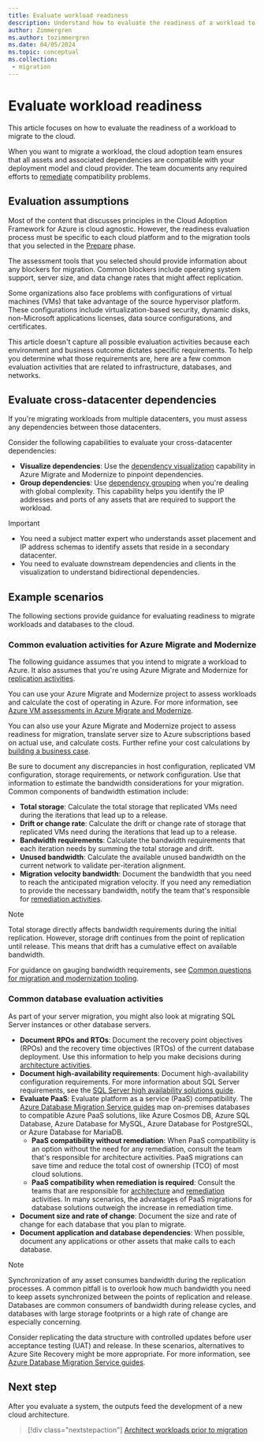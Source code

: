 ```yaml
---
title: Evaluate workload readiness
description: Understand how to evaluate the readiness of a workload to migrate to the cloud. Learn how to validate all assets and associated dependencies.
author: Zimmergren
ms.author: tozimmergren
ms.date: 04/05/2024
ms.topic: conceptual
ms.collection: 
 - migration
---
```


# Evaluate workload readiness

This article focuses on how to evaluate the readiness of a workload to migrate to the cloud.

When you want to migrate a workload, the cloud adoption team ensures that all assets and associated dependencies are compatible with your deployment model and cloud provider. The team documents any required efforts to [remediate](../deploy/remediate.md) compatibility problems.

## Evaluation assumptions

Most of the content that discusses principles in the Cloud Adoption Framework for Azure is cloud agnostic. However, the readiness evaluation process must be specific to each cloud platform and to the migration tools that you selected in the [Prepare](../prepare/index.md) phase.

The assessment tools that you selected should provide information about any blockers for migration. Common blockers include operating system support, server size, and data change rates that might affect replication.

Some organizations also face problems with configurations of virtual machines (VMs) that take advantage of the source hypervisor platform. These configurations include virtualization-based security, dynamic disks, non-Microsoft applications licenses, data source configurations, and certificates.

This article doesn't capture all possible evaluation activities because each environment and business outcome dictates specific requirements. To help you determine what those requirements are, here are a few common evaluation activities that are related to infrastructure, databases, and networks.

## Evaluate cross-datacenter dependencies

If you're migrating workloads from multiple datacenters, you must assess any dependencies between those datacenters.

Consider the following capabilities to evaluate your cross-datacenter dependencies:

- **Visualize dependencies**: Use the [dependency visualization](/azure/migrate/concepts-dependency-visualization) capability in Azure Migrate and Modernize to pinpoint dependencies.
- **Group dependencies**: Use [dependency grouping](/azure/migrate/how-to-create-group-machine-dependencies) when you're dealing with global complexity. This capability helps you identify the IP addresses and ports of any assets that are required to support the workload.

> [!IMPORTANT]
> - You need a subject matter expert who understands asset placement and IP address schemas to identify assets that reside in a secondary datacenter.
> - You need to evaluate downstream dependencies and clients in the visualization to understand bidirectional dependencies.

## Example scenarios

The following sections provide guidance for evaluating readiness to migrate workloads and databases to the cloud.

### Common evaluation activities for Azure Migrate and Modernize

The following guidance assumes that you intend to migrate a workload to Azure. It also assumes that you're using Azure Migrate and Modernize for [replication activities](../deploy/replicate.md).

You can use your Azure Migrate and Modernize project to assess workloads and calculate the cost of operating in Azure. For more information, see [Azure VM assessments in Azure Migrate and Modernize](/azure/migrate/concepts-assessment-calculation).

You can also use your Azure Migrate and Modernize project to assess readiness for migration, translate server size to Azure subscriptions based on actual use, and calculate costs. Further refine your cost calculations by [building a business case](/azure/migrate/concepts-business-case-calculation).

Be sure to document any discrepancies in host configuration, replicated VM configuration, storage requirements, or network configuration. Use that information to estimate the bandwidth considerations for your migration. Common components of bandwidth estimation include:

- **Total storage**: Calculate the total storage that replicated VMs need during the iterations that lead up to a release.
- **Drift or change rate**: Calculate the drift or change rate of storage that replicated VMs need during the iterations that lead up to a release.
- **Bandwidth requirements**: Calculate the bandwidth requirements that each iteration needs by summing the total storage and drift.
- **Unused bandwidth**: Calculate the available unused bandwidth on the current network to validate per-iteration alignment.
- **Migration velocity bandwidth**: Document the bandwidth that you need to reach the anticipated migration velocity. If you need any remediation to provide the necessary bandwidth, notify the team that's responsible for [remediation activities](../deploy/remediate.md).

> [!NOTE]
> Total storage directly affects bandwidth requirements during the initial replication. However, storage drift continues from the point of replication until release. This means that drift has a cumulative effect on available bandwidth.
>
> For guidance on gauging bandwidth requirements, see [Common questions for migration and modernization tooling](/azure/migrate/common-questions-server-migration).

### Common database evaluation activities

As part of your server migration, you might also look at migrating SQL Server instances or other database servers.  

- **Document RPOs and RTOs**: Document the recovery point objectives (RPOs) and the recovery time objectives (RTOs) of the current database deployment. Use this information to help you make decisions during [architecture activities](./architect.md).
- **Document high-availability requirements**: Document high-availability configuration requirements. For more information about SQL Server requirements, see the [SQL Server high availability solutions guide](/sql/database-engine/sql-server-business-continuity-dr).
- **Evaluate PaaS**: Evaluate platform as a service (PaaS) compatibility. The [Azure Database Migration Service guides](/data-migration/) map on-premises databases to compatible Azure PaaS solutions, like Azure Cosmos DB, Azure SQL Database, Azure Database for MySQL, Azure Database for PostgreSQL, or Azure Database for MariaDB.
  - **PaaS compatibility without remediation**: When PaaS compatibility is an option without the need for any remediation, consult the team that's responsible for architecture activities. PaaS migrations can save time and reduce the total cost of ownership (TCO) of most cloud solutions.
  - **PaaS compatibility when remediation is required**: Consult the teams that are responsible for [architecture](../assess/architect.md) and [remediation](../deploy/remediate.md) activities. In many scenarios, the advantages of PaaS migrations for database solutions outweigh the increase in remediation time.
- **Document size and rate of change**: Document the size and rate of change for each database that you plan to migrate.
- **Document application and database dependencies**: When possible, document any applications or other assets that make calls to each database.

> [!NOTE]
> Synchronization of any asset consumes bandwidth during the replication processes. A common pitfall is to overlook how much bandwidth you need to keep assets synchronized between the points of replication and release. Databases are common consumers of bandwidth during release cycles, and databases with large storage footprints or a high rate of change are especially concerning.
>
> Consider replicating the data structure with controlled updates before user acceptance testing (UAT) and release. In these scenarios, alternatives to Azure Site Recovery might be more appropriate. For more information, see [Azure Database Migration Service guides](/data-migration/).

## Next step

After you evaluate a system, the outputs feed the development of a new cloud architecture.

> [!div class="nextstepaction"]
> [Architect workloads prior to migration](./architect.md)

